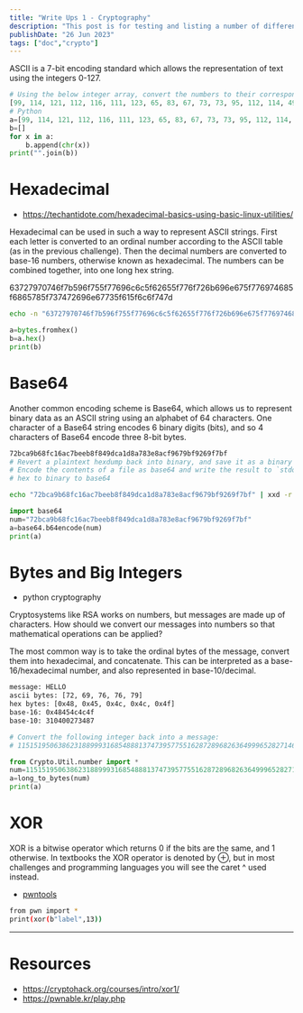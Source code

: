 ```yaml
---
title: "Write Ups 1 - Cryptography"
description: "This post is for testing and listing a number of different markdown elements"
publishDate: "26 Jun 2023"
tags: ["doc","crypto"]
---
```


ASCII is a 7-bit encoding standard which allows the representation of text using the integers 0-127.
```py
# Using the below integer array, convert the numbers to their corresponding ASCII characters to obtain a flag.
[99, 114, 121, 112, 116, 111, 123, 65, 83, 67, 73, 73, 95, 112, 114, 49, 110, 116, 52, 98, 108, 51, 125]
# Python
a=[99, 114, 121, 112, 116, 111, 123, 65, 83, 67, 73, 73, 95, 112, 114, 49, 110, 116, 52, 98, 108, 51, 125]
b=[]
for x in a:
	b.append(chr(x))
print("".join(b))


```
# Hexadecimal
- https://techantidote.com/hexadecimal-basics-using-basic-linux-utilities/

Hexadecimal can be used in such a way to represent ASCII strings. First each letter is converted to an ordinal number according to the ASCII table (as in the previous challenge). Then the decimal numbers are converted to base-16 numbers, otherwise known as hexadecimal. The numbers can be combined together, into one long hex string.

63727970746f7b596f755f77696c6c5f62655f776f726b696e675f776974685f6865785f737472696e67735f615f6c6f747d

```sh
echo -n "63727970746f7b596f755f77696c6c5f62655f776f726b696e675f776974685f6865785f737472696e67735f615f6c6f747d" | xxd -r -p
```
```py
a=bytes.fromhex()
b=a.hex()
print(b)
```

# Base64

Another common encoding scheme is Base64, which allows us to represent binary data as an ASCII string using an alphabet of 64 characters. One character of a Base64 string encodes 6 binary digits (bits), and so 4 characters of Base64 encode three 8-bit bytes.

```sh
72bca9b68fc16ac7beeb8f849dca1d8a783e8acf9679bf9269f7bf
# Revert a plaintext hexdump back into binary, and save it as a binary file: xxd -r -p input_file output_file
# Encode the contents of a file as base64 and write the result to `stdout`: base64 path/to/file
# hex to binary to base64
```
```sh
echo "72bca9b68fc16ac7beeb8f849dca1d8a783e8acf9679bf9269f7bf" | xxd -r -p | base64
```
```py
import base64
num="72bca9b68fc16ac7beeb8f849dca1d8a783e8acf9679bf9269f7bf"
a=base64.b64encode(num)
print(a)
```

# Bytes and Big Integers

- python cryptography

Cryptosystems like RSA works on numbers, but messages are made up of characters. How should we convert our messages into numbers so that mathematical operations can be applied?

The most common way is to take the ordinal bytes of the message, convert them into hexadecimal, and concatenate. This can be interpreted as a base-16/hexadecimal number, and also represented in base-10/decimal.

```sh
message: HELLO
ascii bytes: [72, 69, 76, 76, 79]
hex bytes: [0x48, 0x45, 0x4c, 0x4c, 0x4f]
base-16: 0x48454c4c4f
base-10: 310400273487
```

```py
# Convert the following integer back into a message:
# 11515195063862318899931685488813747395775516287289682636499965282714637259206269

from Crypto.Util.number import *
num=11515195063862318899931685488813747395775516287289682636499965282714637259206269
a=long_to_bytes(num)
print(a)
```
# XOR

XOR is a bitwise operator which returns 0 if the bits are the same, and 1 otherwise. In textbooks the XOR operator is denoted by ⊕, but in most challenges and programming languages you will see the caret ^ used instead.

- [pwntools](https://guyinatuxedo.github.io/02-intro_tooling/pwntools/index.html)

```sh
from pwn import *
print(xor(b"label",13))
```


---

# Resources
- https://cryptohack.org/courses/intro/xor1/
- https://pwnable.kr/play.php
